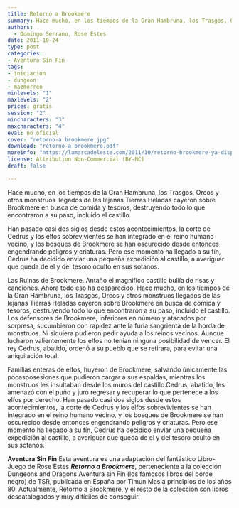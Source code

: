 ```yaml
---
title: Retorno a Brookmere
summary: Hace mucho, en los tiempos de la Gran Hambruna, los Trasgos, Orcos y otros monstruos llegados de las lejanas Tierras Heladas cayeron sobre Brookmere en busca de comida y tesoros, destruyendo todo lo que encontraron a su paso, incluido el castillo.
authors:
  - Domingo Serrano, Rose Estes
date: 2011-10-24
type: post
categories:
- Aventura Sin Fin
tags:
- iniciación
- dungeon
- mazmorreo
minlevels: "1"
maxlevels: "2"
prices: gratis
session: "2"
mincharacters: "3"
maxcharacters: "4"
eval: no oficial
cover: "retorno-a brookmere.jpg"
download: "retorno-a brookmere.pdf"
moreinfo: "https://lamarcadeleste.com/2011/10/retorno-brookmere-ya-disponible.html"
license: Attribution Non-Commercial (BY-NC)
draft: false

---
```


Hace mucho, en los tiempos de la Gran Hambruna, los Trasgos, Orcos y otros monstruos llegados de las lejanas Tierras Heladas cayeron sobre Brookmere en busca de comida y tesoros, destruyendo todo lo que encontraron a su paso, incluido el castillo.

Han pasado casi dos siglos desde estos acontecimientos, la corte de Cedrus y los elfos sobrevivientes se han integrado en el reino humano vecino, y los bosques de Brookmere se han oscurecido desde entonces engendrando peligros y criaturas. Pero ese momento ha llegado a su fín, Cedrus ha decidido enviar una pequeña expedición al castillo, a averiguar que queda de el y del tesoro oculto en sus sotanos.

Las Ruinas de Brookmere. Antaño el magnifico castillo bullía de risas y canciones. Ahora todo eso ha desparecido.
Hace mucho, en los tiempos de la Gran Hambruna, los Trasgos, Orcos y otros monstruos llegados de las lejanas Tierras Heladas cayeron sobre Brookmere en busca de comida y tesoros, destruyendo todo lo que encontraron a su paso, incluido el castillo.
Los defensores de Brookmere, inferiores en número y atacados por sorpresa, sucumbieron con rapidez ante la furia sangrienta de la horda de monstruos. Ni siquiera pudieron pedir ayuda a los reinos vecinos. Aunque lucharon valientemente los elfos no tenían ninguna posibilidad de vencer. El rey Cedrus, abatido, ordenó a su pueblo que se retirara, para evitar una aniquilación total.

Familias enteras de elfos, huyeron de Brookmere, salvando únicamente las pocasposesiones que pudieron cargar a sus espaldas, mientras los monstruos les insultaban desde los muros del castillo.Cedrus, abatido, les amenazó con el puño y juró regresar y recuperar lo que pertenece a los elfos por derecho.
Han pasado casi dos siglos desde estos acontecimientos, la corte de Cedrus y los elfos sobrevivientes se han integrado en el reino humano vecino, y los bosques de Brookmere se han oscurecido desde entonces engendrando peligros y criaturas. Pero ese momento ha llegado a su fín, Cedrus ha decidido enviar una pequeña expedición al castillo, a averiguar que queda de el y del tesoro oculto en sus sotanos.

**Aventura Sin Fin** Esta aventura es una adaptación del fantástico Libro-Juego de Rose Estes ***Retorno a Brookmere***, perteneciente a la colección Dungeons and Dragons Aventura sin Fin (los famosos libros del borde negro) de TSR, publicada en España por Timun Mas a principios de los años 80.
Actualmente, Retorno a Brookmere, y el resto de la colección son libros descatalogados y muy difíciles de conseguir.
